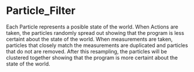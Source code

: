 # Particle_Filter

Each Particle represents a posible state of the world. When Actions are taken, the particles randomly spread
out showing that the program is less certaint about the state of the world. When measurements are taken,
particles that closely match the measurements are duplicated and particles that do not are removed. After this
resampling, the particles will be clustered together showing that the program is more certaint about the state
of the world.
